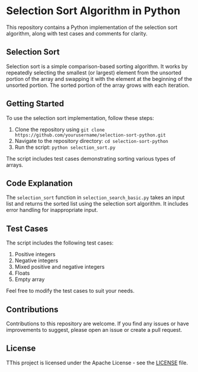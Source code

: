 # Selection Sort Algorithm in Python

This repository contains a Python implementation of the selection sort algorithm, along with test cases and comments for clarity.

## Selection Sort

Selection sort is a simple comparison-based sorting algorithm. It works by repeatedly selecting the smallest (or largest) element from the unsorted portion of the array and swapping it with the element at the beginning of the unsorted portion. The sorted portion of the array grows with each iteration.

## Getting Started

To use the selection sort implementation, follow these steps:

1. Clone the repository using `git clone https://github.com/yourusername/selection-sort-python.git`
2. Navigate to the repository directory: `cd selection-sort-python`
3. Run the script: `python selection_sort.py`

The script includes test cases demonstrating sorting various types of arrays.

## Code Explanation

The `selection_sort` function in `selection_search_basic.py` takes an input list and returns the sorted list using the selection sort algorithm. It includes error handling for inappropriate input.

## Test Cases

The script includes the following test cases:

1. Positive integers
2. Negative integers
3. Mixed positive and negative integers
4. Floats
5. Empty array

Feel free to modify the test cases to suit your needs.

## Contributions

Contributions to this repository are welcome. If you find any issues or have improvements to suggest, please open an issue or create a pull request.

## License

TThis project is licensed under the Apache License - see the [LICENSE]( http://www.apache.org/licenses/) file.